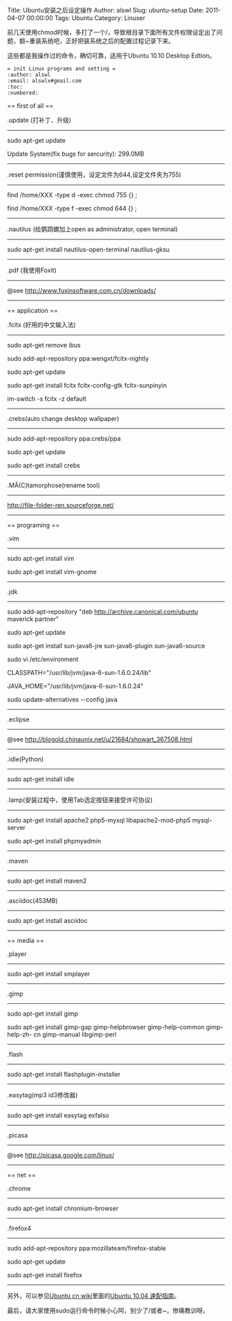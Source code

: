 Title: Ubuntu安装之后设定操作
Author: alswl
Slug: ubuntu-setup
Date: 2011-04-07 00:00:00
Tags: Ubuntu
Category: Linuxer

前几天使用chmod时候，多打了一个/，导致根目录下面所有文件权限设定出了问题，额~重装系统吧，正好把装系统之后的配置过程记录下来。

这些都是我操作过的命令，确切可靠，适用于Ubuntu 10.10 Desktop Edtion。

    
    = init Linux programs and setting =
    :author: alswl
    :email: alswlx#gmail.com
    :toc:
    :numbered:

== first of all ==

.update (打补丁、升级)

----  
sudo apt-get update

Update System(fix bugs for sercurity): 299.0MB

----

.reset permission(谨慎使用，设定文件为644,设定文件夹为755)

----  
find /home/XXX -type d -exec chmod 755 {} ;

find /home/XXX -type f -exec chmod 644 {} ;

----

.nautilus (给鹦鹉螺加上open as administrator, open terminal)

----  
sudo apt-get install nautilus-open-terminal nautilus-gksu

----

.pdf (我使用Foxit)

----  
@see http://www.fuxinsoftware.com.cn/downloads/

----

== application ==

.fcitx (好用的中文输入法)

----  
sudo apt-get remove ibus

sudo add-apt-repository ppa:wengxt/fcitx-nightly

sudo apt-get update

sudo apt-get install fcitx fcitx-config-gtk fcitx-sunpinyin

im-switch -s fcitx -z default

----

.crebs(auto change desktop wallpaper)

----  
sudo add-apt-repository ppa:crebs/ppa

sudo apt-get update

sudo apt-get install crebs

----

.MÃ(C)tamorphose(rename tool)

----  
http://file-folder-ren.sourceforge.net/

----

== programing ==

.vim

----  
sudo apt-get install vim

sudo apt-get install vim-gnome

----

.jdk

----  
sudo add-apt-repository "deb http://archive.canonical.com/ubuntu maverick
partner"

sudo apt-get update

sudo apt-get install sun-java6-jre sun-java6-plugin sun-java6-source

sudo vi /etc/environment

CLASSPATH="/usr/lib/jvm/java-6-sun-1.6.0.24/lib"

JAVA_HOME="/usr/lib/jvm/java-6-sun-1.6.0.24"

sudo update-alternatives --config java

----

.eclipse

----  
@see http://blogold.chinaunix.net/u/21684/showart_367508.html

----

.idle(Python)

----  
sudo apt-get install idle

----

.lamp(安装过程中，使用Tab选定按钮来接受许可协议)

----  
sudo apt-get install apache2 php5-mysql libapache2-mod-php5 mysql-server

sudo apt-get install phpmyadmin

----

.maven

----  
sudo apt-get install maven2

----

.asciidoc(453MB)

----  
sudo apt-get install asciidoc

----

== media ==

.player

----  
sudo apt-get install smplayer

----

.gimp

----  
sudo apt-get install gimp

sudo apt-get install gimp-gap gimp-helpbrowser gimp-help-common gimp-help-zh-
cn gimp-manual libgimp-perl

----

.flash

----  
sudo apt-get install flashplugin-installer

----

.easytag(mp3 id3修改器)

----  
sudo apt-get install easytag exfalso

----

.picasa

----  
@see http://picasa.google.com/linux/

----

== net ==

.chrome

----  
sudo apt-get install chromium-browser

----

.firefox4

----  
sudo add-apt-repository ppa:mozillateam/firefox-stable

sudo apt-get update

sudo apt-get install firefox

---- 

另外，可以参见[Ubuntu cn wiki](http://wiki.ubuntu.org.cn/)里面的[Ubuntu 10.04
速配指南](http://wiki.ubuntu.org.cn/Qref/Lucid)。

最后，请大家使用sudo运行命令时候小心阿，别少了/或者~，惨痛教训呀。

